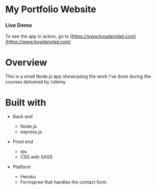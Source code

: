 # My Portfolio Website

### Live Demo 

To see the app in action, go to [https://www.bogdanvlad.com](https://www.bogdanvlad.com)

# Overview

This is a small Node.js app showcasing the work I've done during the courses delivered by Udemy.

# Built with

- Back end
	- Node.js
	- express.js

- Front end
	- ejs
	- CSS with SASS

- Platform
	- Heroku
	- Formspree that handles the contact form